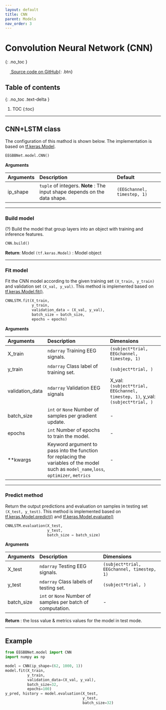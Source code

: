 ```yaml
---
layout: default
title: CNN
parent: Models
nav_order: 3
---
```


# Convolution Neural Network (CNN)
{: .no_toc }

[<img src="https://min2net.github.io/assets/images/github.png" width="15" height="15"> Source code on GitHub](xxx){: .btn}

## Table of contents
{: .no_toc .text-delta }

1. TOC
{:toc}

---

## CNN+LSTM class
The configuration of this mathod is shown below. The implementation is based on [tf.keras.Model](https://www.tensorflow.org/api_docs/python/tf/keras/Model).

```py
EEGBBNet.model.CNN()
```
**Arguments** 

| Arguments | Description | Default|
|:----------|:------------|:-------|
| ip_shape  | `tuple` of integers. **Note** : The input shape depends on the data shape. | `(EEGchannel, timestep, 1)` |

---

### Build model
(?) Build the model that group layers into an object with training and inference features.

```py
CNN.build()
```

**Return**: Model `(tf.keras.Model)` : Model object

---

### Fit model
Fit the CNN model according to the given training set `(X_train, y_train)` and validation set `(X_val, y_val)`. This method is implemented based on [tf.keras.Model.fit()](https://www.tensorflow.org/api_docs/python/tf/keras/Model#fit).

```py
CNNLSTM.fit(X_train,
            y_train,
            validation_data = (X_val, y_val),
            batch_size = batch_size,
            epochs = epochs)
```

**Arguments**

| Arguments | Description | Dimensions |
|:---|:----|:---|
|X_train   | `ndarray` Training EEG signals.                  | `(subject*trial, EEGchannel, timestep, 1)`   |
|y_train   | `ndarray` Class label of training set.           | `(subject*trial, )`                           |
|validation_data    | `ndarray` Validation EEG signals     | X_val: `(subject*trial, EEGchannel, timestep, 1)`, y_val: `(subject*trial, )` |
|batch_size         | `int` or `None` Number of samples per gradient update.    | - |
|epochs             | `int` Number of epochs to train the model.                | - |
|**kwargs           | Keyword argument to pass into the function for replacing the variables of the model such as `model_name`,`loss`, `optimizer`, `metrics`| - | 

---

### Predict method

Return the output predictions and evaluation on samples in testing set `(X_test, y_test)`. This method is implemented based on [tf.keras.Model.predict()](https://www.tensorflow.org/api_docs/python/tf/keras/Model#predict) and [tf.keras.Model.evaluate()](https://www.tensorflow.org/api_docs/python/tf/keras/Model#evaluate)

```py
CNNLSTM.evaluation(X_test, 
                   y_test,
                   batch_size = batch_size)
```
 
 **Arguments**

| Arguments | Description | Dimensions |
|:---|:----|:---|
|X_test     | `ndarray` Testing EEG signals.            | `(subject*trial, EEGchannel, timestep, 1)`  |
|y_test     | `ndarray` Class labels of testing set.    | `(subject*trial, )`                          |
|batch_size         | `int` or `None` Number of samples per batch of computation.     | - |

**Return** : the loss value & metrics values for the model in test mode.

---

## Example

```py
from EEGBBNet.model import CNN
import numpy as np

model = CNN(ip_shape=(62, 1000, 1))
model.fit(X_train,
          y_train,
          validation_data=(X_val, y_val),
          batch_size=32,
          epochs=100)
y_pred, history = model.evaluation(X_test,
                                   y_test,
                                   batch_size=32)
```